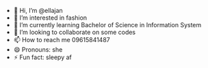 - 👋 Hi, I’m @ellajan
- 👀 I’m interested in fashion
- 🌱 I’m currently learning Bachelor of Science in Information System
- 💞️ I’m looking to collaborate on some codes
- 📫 How to reach me 09615841487
- 😄 Pronouns: she
- ⚡ Fun fact: sleepy af

<!---
ellajan/ellajan is a ✨ special ✨ repository because its `README.md` (this file) appears on your GitHub profile.
You can click the Preview link to take a look at your changes.
--->
